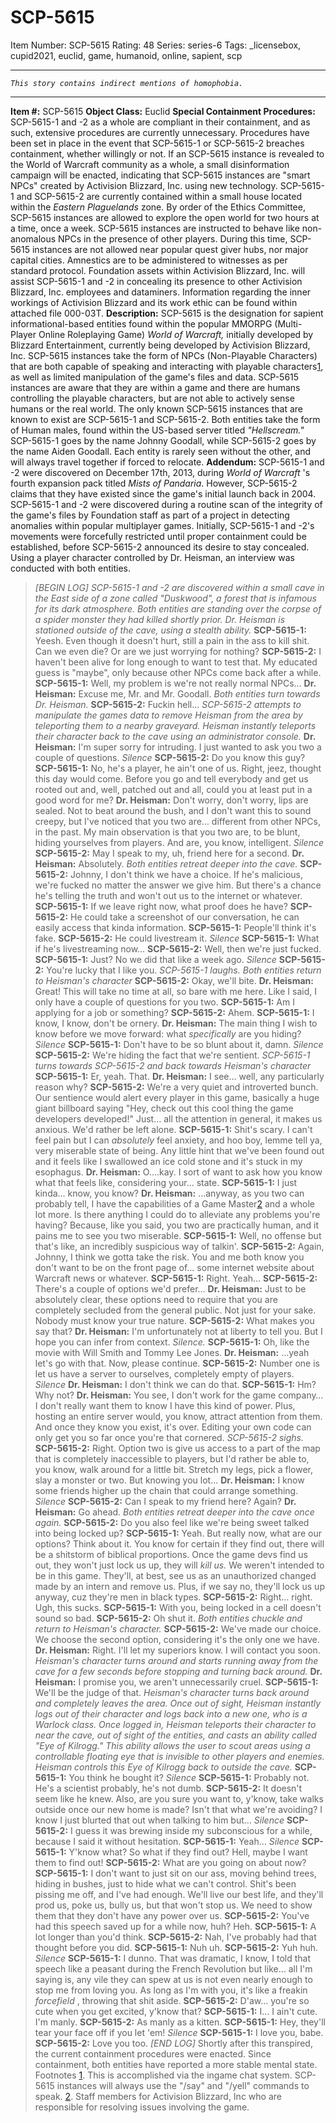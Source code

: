 # SCP-5615
Item Number: SCP-5615
Rating: 48
Series: series-6
Tags: _licensebox, cupid2021, euclid, game, humanoid, online, sapient, scp

---

_`This story contains indirect mentions of homophobia.`_
* * *
**Item #:** SCP-5615
**Object Class:** Euclid
**Special Containment Procedures:** SCP-5615-1 and -2 as a whole are compliant in their containment, and as such, extensive procedures are currently unnecessary. Procedures have been set in place in the event that SCP-5615-1 or SCP-5615-2 breaches containment, whether willingly or not. If an SCP-5615 instance is revealed to the World of Warcraft community as a whole, a small disinformation campaign will be enacted, indicating that SCP-5615 instances are "smart NPCs" created by Activision Blizzard, Inc. using new technology.
SCP-5615-1 and SCP-5615-2 are currently contained within a small house located within the _Eastern Plaguelands_ zone. By order of the Ethics Committee, SCP-5615 instances are allowed to explore the open world for two hours at a time, once a week. SCP-5615 instances are instructed to behave like non-anomalous NPCs in the presence of other players. During this time, SCP-5615 instances are not allowed near popular quest giver hubs, nor major capital cities. Amnestics are to be administered to witnesses as per standard protocol.
Foundation assets within Activision Blizzard, Inc. will assist SCP-5615-1 and -2 in concealing its presence to other Activision Blizzard, Inc. employees and dataminers. Information regarding the inner workings of Activision Blizzard and its work ethic can be found within attached file 000-03T.
**Description:** SCP-5615 is the designation for sapient informational-based entities found within the popular MMORPG (Multi-Player Online Roleplaying Game) _World of Warcraft,_ initially developed by Blizzard Entertainment, currently being developed by Activision Blizzard, Inc. SCP-5615 instances take the form of NPCs (Non-Playable Characters) that are both capable of speaking and interacting with playable characters[1](javascript:;), as well as limited manipulation of the game's files and data. SCP-5615 instances are aware that they are within a game and there are humans controlling the playable characters, but are not able to actively sense humans or the real world.
The only known SCP-5615 instances that are known to exist are SCP-5615-1 and SCP-5615-2. Both entities take the form of Human males, found within the US-based server titled _"Hellscream."_ SCP-5615-1 goes by the name Johnny Goodall, while SCP-5615-2 goes by the name Aiden Goodall. Each entity is rarely seen without the other, and will always travel together if forced to relocate.
**Addendum:** SCP-5615-1 and -2 were discovered on December 17th, 2013, during _World of Warcraft_ 's fourth expansion pack titled _Mists of Pandaria_. However, SCP-5615-2 claims that they have existed since the game's initial launch back in 2004. SCP-5615-1 and -2 were discovered during a routine scan of the integrity of the game's files by Foundation staff as part of a project in detecting anomalies within popular multiplayer games. Initially, SCP-5615-1 and -2's movements were forcefully restricted until proper containment could be established, before SCP-5615-2 announced its desire to stay concealed.
Using a player character controlled by Dr. Heisman, an interview was conducted with both entities.
> _[BEGIN LOG]_
> _SCP-5615-1 and -2 are discovered within a small cave in the East side of a zone called "Duskwood", a forest that is infamous for its dark atmosphere. Both entities are standing over the corpse of a spider monster they had killed shortly prior. Dr. Heisman is stationed outside of the cave, using a stealth ability._
> **SCP-5615-1:** Yeesh. Even though it doesn't hurt, still a pain in the ass to kill shit. Can we even die? Or are we just worrying for nothing?
> **SCP-5615-2:** I haven't been alive for long enough to want to test that. My educated guess is "maybe", only because other NPCs come back after a while.
> **SCP-5615-1:** Well, my problem is we're not really normal NPCs…
> **Dr. Heisman:** Excuse me, Mr. and Mr. Goodall.
> _Both entities turn towards Dr. Heisman._
> **SCP-5615-2:** Fuckin hell…
> _SCP-5615-2 attempts to manipulate the games data to remove Heisman from the area by teleporting them to a nearby graveyard. Heisman instantly teleports their character back to the cave using an administrator console._
> **Dr. Heisman:** I'm super sorry for intruding. I just wanted to ask you two a couple of questions.
> _Silence_
> **SCP-5615-2:** Do you know this guy?
> **SCP-5615-1:** No, he's a player, he ain't one of us. Right, jeez, thought this day would come. Before you go and tell everybody and get us rooted out and, well, patched out and all, could you at least put in a good word for me?
> **Dr. Heisman:** Don't worry, don't worry, lips are sealed. Not to beat around the bush, and I don't want this to sound creepy, but I've noticed that you two are… different from other NPCs, in the past. My main observation is that you two are, to be blunt, hiding yourselves from players. And are, you know, intelligent.
> _Silence_
> **SCP-5615-2:** May I speak to my, uh, friend here for a second.
> **Dr. Heisman:** Absolutely.
> _Both entities retreat deeper into the cave._
> **SCP-5615-2:** Johnny, I don't think we have a choice. If he's malicious, we're fucked no matter the answer we give him. But there's a chance he's telling the truth and won't out us to the internet or whatever.
> **SCP-5615-1:** If we leave right now, what proof does he have?
> **SCP-5615-2:** He could take a screenshot of our conversation, he can easily access that kinda information.
> **SCP-5615-1:** People'll think it's fake.
> **SCP-5615-2:** He could livestream it.
> _Silence_
> **SCP-5615-1:** What if he's livestreaming now…
> **SCP-5615-2:** Well, then we're just fucked.
> **SCP-5615-1:** Just? No we did that like a week ago.
> _Silence_
> **SCP-5615-2:** You're lucky that I like you.
> _SCP-5615-1 laughs. Both entities return to Heisman's character_
> **SCP-5615-2:** Okay, we'll bite.
> **Dr. Heisman:** Great! This will take no time at all, so bare with me here. Like I said, I only have a couple of questions for you two.
> **SCP-5615-1:** Am I applying for a job or something?
> **SCP-5615-2:** Ahem.
> **SCP-5615-1:** I know, I know, don't be ornery.
> **Dr. Heisman:** The main thing I wish to know before we move forward: what _specifically_ are you hiding?
> _Silence_
> **SCP-5615-1:** Don't have to be so blunt about it, damn.
> _Silence_
> **SCP-5615-2:** We're hiding the fact that we're sentient.
> _SCP-5615-1 turns towards SCP-5615-2 and back towards Heisman's character_
> **SCP-5615-1:** Er, yeah. That.
> **Dr. Heisman:** I see… well, any particularly reason why?
> **SCP-5615-2:** We're a very quiet and introverted bunch. Our sentience would alert every player in this game, basically a huge giant billboard saying "Hey, check out this cool thing the game developers developed!" Just… all the attention in general, it makes us anxious. We'd rather be left alone.
> **SCP-5615-1:** Shit's scary. I can't feel pain but I can _absolutely_ feel anxiety, and hoo boy, lemme tell ya, very miserable state of being. Any little hint that we've been found out and it feels like I swallowed an ice cold stone and it's stuck in my esophagus.
> **Dr. Heisman:** O….kay. I sort of want to ask how you know what that feels like, considering your… state.
> **SCP-5615-1:** I just kinda… know, you know?
> **Dr. Heisman:** …anyway, as you two can probably tell, I have the capabilities of a Game Master[2](javascript:;) and a whole lot more. Is there anything I could do to alleviate any problems you're having? Because, like you said, you two are practically human, and it pains me to see you two miserable.
> **SCP-5615-1:** Well, no offense but that's like, an incredibly suspicious way of talkin'.
> **SCP-5615-2:** Again, Johnny, I think we gotta take the risk. You and me both know you don't want to be on the front page of… some internet website about Warcraft news or whatever.
> **SCP-5615-1:** Right. Yeah…
> **SCP-5615-2:** There's a couple of options we'd prefer…
> **Dr. Heisman:** Just to be absolutely clear, these options need to require that you are completely secluded from the general public. Not just for your sake. Nobody must know your true nature.
> **SCP-5615-2:** What makes you say that?
> **Dr. Heisman:** I'm unfortunately not at liberty to tell you. But I hope you can infer from context.
> _Silence._
> **SCP-5615-1:** Oh, like the movie with Will Smith and Tommy Lee Jones.
> **Dr. Heisman:** …yeah let's go with that. Now, please continue.
> **SCP-5615-2:** Number one is let us have a server to ourselves, completely empty of players.
> _Silence_
> **Dr. Heisman:** I don't think we can do that.
> **SCP-5615-1:** Hm? Why not?
> **Dr. Heisman:** You see, I don't work for the game company… I don't really want them to know I have this kind of power. Plus, hosting an entire server would, you know, attract attention from them. And once they know you exist, it's over. Editing your own code can only get you so far once you're that cornered.
> _SCP-5615-2 sighs._
> **SCP-5615-2:** Right. Option two is give us access to a part of the map that is completely inaccessible to players, but I'd rather be able to, you know, walk around for a little bit. Stretch my legs, pick a flower, slay a monster or two. But knowing you lot…
> **Dr. Heisman:** I know some friends higher up the chain that could arrange something.
> _Silence_
> **SCP-5615-2:** Can I speak to my friend here? Again?
> **Dr. Heisman:** Go ahead.
> _Both entities retreat deeper into the cave once again._
> **SCP-5615-2:** Do you also feel like we're being sweet talked into being locked up?
> **SCP-5615-1:** Yeah. But really now, what are our options? Think about it. You know for certain if they find out, there will be a shitstorm of biblical proportions. Once the game devs find us out, they won't just lock us up, they will _kill us._ We weren't intended to be in this game. They'll, at best, see us as an unauthorized changed made by an intern and remove us. Plus, if we say no, they'll lock us up anyway, cuz they're men in black types.
> **SCP-5615-2:** Right… right. Ugh, this sucks.
> **SCP-5615-1:** With you, being locked in a cell doesn't sound so bad.
> **SCP-5615-2:** Oh shut it.
> _Both entities chuckle and return to Heisman's character._
> **SCP-5615-2:** We've made our choice. We choose the second option, considering it's the only one we have.
> **Dr. Heisman:** Right. I'll let my superiors know. I will contact you soon.
> _Heisman's character turns around and starts running away from the cave for a few seconds before stopping and turning back around._
> **Dr. Heisman:** I promise you, we aren't unnecessarily cruel.
> **SCP-5615-1:** We'll be the judge of that.
> _Heisman's character turns back around and completely leaves the area. Once out of sight, Heisman instantly logs out of their character and logs back into a new one, who is a Warlock class. Once logged in, Heisman teleports their character to near the cave, out of sight of the entities, and casts an ability called "Eye of Kilrogg." This ability allows the user to scout areas using a controllable floating eye that is invisible to other players and enemies. Heisman controls this Eye of Kilrogg back to outside the cave._
> **SCP-5615-1:** You think he bought it?
> _Silence_
> **SCP-5615-1:** Probably not. He's a scientist probably, he's not dumb.
> **SCP-5615-2:** It doesn't seem like he knew. Also, are you sure you want to, y'know, take walks outside once our new home is made? Isn't that what we're avoiding? I know I just blurted that out when talking to him but…
> _Silence_
> **SCP-5615-2:** I guess it was brewing inside my subconscious for a while, because I said it without hesitation.
> **SCP-5615-1:** Yeah…
> _Silence_
> **SCP-5615-1:** Y'know what? So what if they find out? Hell, maybe I want them to find out!
> **SCP-5615-2:** What are you going on about now?
> **SCP-5615-1:** I don't want to just sit on our ass, moving behind trees, hiding in bushes, just to hide what we can't control. Shit's been pissing me off, and I've had enough. We'll live our best life, and they'll prod us, poke us, bully us, but that won't stop us. We need to show them that they don't have any power over us.
> **SCP-5615-2:** You've had this speech saved up for a while now, huh? Heh.
> **SCP-5615-1:** A lot longer than you'd think.
> **SCP-5615-2:** Nah, I've probably had that thought before you did.
> **SCP-5615-1:** Nuh uh.
> **SCP-5615-2:** Yuh huh.
> _Silence_
> **SCP-5615-1:** I dunno. That was dramatic, I know, I told that speech like a peasant during the French Revolution but like… all I'm saying is, any vile they can spew at us is not even nearly enough to stop me from loving you. As long as I'm with you, it's like a freakin _forcefield_ , throwing that shit aside.
> **SCP-5615-2:** D'aw… you're so cute when you get excited, y'know that?
> **SCP-5615-1:** I… I ain't cute. I'm manly.
> **SCP-5615-2:** As manly as a kitten.
> **SCP-5615-1:** Hey, they'll tear your face off if you let 'em!
> _Silence_
> **SCP-5615-1:** I love you, babe.
> **SCP-5615-2:** Love you too.
> _[END LOG]_
Shortly after this transpired, the current containment procedures were enacted. Since containment, both entities have reported a more stable mental state.
Footnotes
[1](javascript:;). This is accomplished via the ingame chat system. SCP-5615 instances will always use the "/say" and "/yell" commands to speak.
[2](javascript:;). Staff members for Activision Blizzard, Inc who are responsible for resolving issues involving the game.